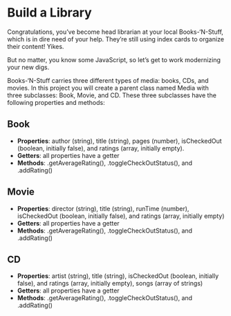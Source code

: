 # Build a Library

Congratulations, you’ve become head librarian at your local Books-‘N-Stuff, which is in dire need of your help. They’re still using index cards to organize their content! Yikes.

But no matter, you know some JavaScript, so let’s get to work modernizing your new digs.

Books-‘N-Stuff carries three different types of media: books, CDs, and movies. In this project you will create a parent class named Media with three subclasses: Book, Movie, and CD. These three subclasses have the following properties and methods:

## Book

- **Properties**: author (string), title (string), pages (number), isCheckedOut (boolean, initially false), and ratings (array, initially empty).
- **Getters**: all properties have a getter
- **Methods**: .getAverageRating(), .toggleCheckOutStatus(), and .addRating()

## Movie

- **Properties**: director (string), title (string), runTime (number), isCheckedOut (boolean, initially false), and ratings (array, initially empty)
- **Getters**: all properties have a getter
- **Methods**: .getAverageRating(), .toggleCheckOutStatus(), and .addRating()

## CD

- **Properties**: artist (string), title (string), isCheckedOut (boolean, initially false), and ratings (array, initially empty), songs (array of strings)
- **Getters**: all properties have a getter
- **Methods**: .getAverageRating(), .toggleCheckOutStatus(), and .addRating()